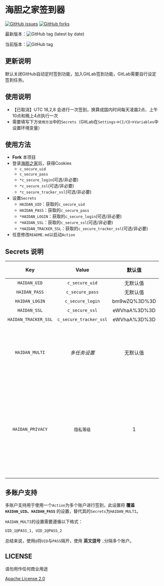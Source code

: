 # 海胆之家签到器


[![GitHub issues](https://img.shields.io/github/issues/ColaSign/haidan?style=flat-square)](https://github.com/ColaSign/haidan/issues)
[![GitHub forks](https://img.shields.io/github/forks/ColaSign/haidan?style=flat-square)](https://github.com/ColaSign/haidan/network)

最新版本：![GitHub tag (latest by date)](https://img.shields.io/github/v/tag/ColaSign/haidan?style=flat-square)

当前版本：![GitHub tag](https://img.shields.io/badge/tag-v0.0.6-orange)

## 更新说明

默认关闭GitHub自动定时签到功能，加入GitLab签到功能，GitLab需要自行设定签到任务。

## 使用说明

- 【已取消】UTC 18,2,8 会进行一次签到，换算成国内时间每天凌晨2点、上午10点和晚上4点执行一次
- 需要填写下方`使用方法`中的`Secrets`（GitLab在`Settings`→`CI/CD`→`Variables`中设置环境变量）

## 使用方法

- **Fork** 本项目
- 登录[海胆之家](https://www.haidan.video/)后，获得Cookies
  - `c_secure_uid`
  - `c_secure_pass`
  - `*c_secure_login`(可选/非必要)
  - `*c_secure_ssl`(可选/非必要)
  - `*c_secure_tracker_ssl`(可选/非必要)
- 设置`Secrets`
  - `HAIDAN_UID`：获取的`c_secure_uid`
  - `HAIDAN_PASS`：获取的`c_secure_pass`
  - `*HAIDAN_LOGIN`：获取的`c_secure_login`(可选/非必要)
  - `*HAIDAN_SSL`：获取的`c_secure_ssl`(可选/非必要)
  - `*HAIDAN_TRACKER_SSL`：获取的`c_secure_tracker_ssl`(可选/非必要)
- 任意修改`README.md`以启动`Action`


## Secrets 说明

|Key|Value|默认值|必须|说明|
|:-:|:-:|:-:|:-:|:-|
|`HAIDAN_UID`|`c_secure_uid`|无默认值|√|无|
|`HAIDAN_PASS`|`c_secure_pass`|无默认值|√|无|
|`HAIDAN_LOGIN`|`c_secure_login`|bm9wZQ%3D%3D|√|无|
|`HAIDAN_SSL`|`c_secure_ssl`|eWVhaA%3D%3D|√|无|
|`HAIDAN_TRACKER_SSL`|`c_secure_tracker_ssl`|eWVhaA%3D%3D|√|无|
|`HAIDAN_MULTI`|*多任务设置*|无默认值|×|多账户支持，详见下方`多账户支持`|
|`HAIDAN_PRIVACY`|`隐私等级`|1|×|`1`：隐藏用户名首尾 `2`：隐藏用户名 `3`：显示用户名|


## 多账户支持

多账户支持用于使用一个`Action`为多个账户进行签到，此设置将 **覆盖`HAIDAN_UID`、`HAIDAN_PASS`** 的设置，替代其的`Secrets`为`HAIDAN_MULTI`。

`HAIDAN_MULTI`的设置需要遵循以下格式：

```txt
UID_1@PASS_1, UID_2@PASS_2
```

总结来说，使用`@`将`UID`与`PASS`隔开，使用 **英文逗号** `,`分隔多个账户。

## LICENSE

请勿用作任何商业用途

[Apache License 2.0](LICENSE)
